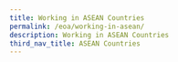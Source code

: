 ```yaml
---
title: Working in ASEAN Countries
permalink: /eoa/working-in-asean/
description: Working in ASEAN Countries
third_nav_title: ASEAN Countries
---
```

